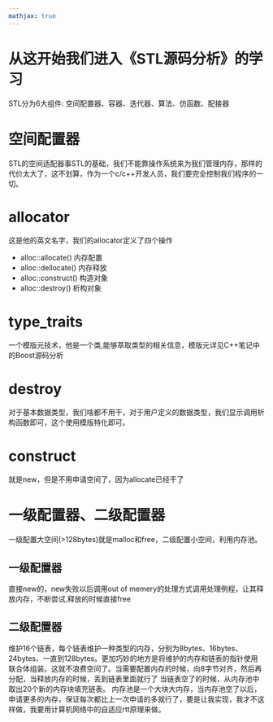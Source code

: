 ```yaml
---
mathjax: true
---
```


# 从这开始我们进入《STL源码分析》的学习
 STL分为6大组件: 空间配置器、容器、迭代器、算法、仿函数、配接器

# 空间配置器
 STL的空间适配器事STL的基础，我们不能靠操作系统来为我们管理内存，那样的代价太大了，这不划算，作为一个c/c++开发人员，我们要完全控制我们程序的一切。

# allocator
 这是他的英文名字，我们的allocator定义了四个操作
- alloc::allocate() 内存配置
- alloc::dellocate() 内存释放
- alloc::construct() 构造对象
- alloc::destroy() 析构对象

<!---more-->

# type_traits<T>
 一个模版元技术，他是一个类,能够萃取类型的相关信息，模版元详见C++笔记中的Boost源码分析

# destroy
 对于基本数据类型，我们啥都不用干，对于用户定义的数据类型，我们显示调用析构函数即可，这个使用模版特化即可。

# construct
 就是new，但是不用申请空间了，因为allocate已经干了

# 一级配置器、二级配置器
 一级配置大空间(&gt;128bytes)就是malloc和free，二级配置小空间，利用内存池。

## 一级配置器
 直接new的，new失败以后调用out of memery的处理方式调用处理例程，让其释放内存，不断尝试,释放的时候直接free

## 二级配置器
维护16个链表，每个链表维护一种类型的内存，分别为8bytes、16bytes、24bytes、一直到128bytes。更加巧妙的地方是将维护的内存和链表的指针使用联合体组装。这就不浪费空间了。当需要配置内存的时候，向8字节对齐，然后再分配，当释放内存的时候，丢到链表里面就行了
 当链表空了的时候，从内存池中取出20个新的内存块填充链表。
 内存池是一个大块大内存，当内存池空了以后，申请更多的内存，保证每次都比上一次申请的多就行了，要是让我实现，我才不这样做，我要用计算机网络中的自适应rtt原理来做。